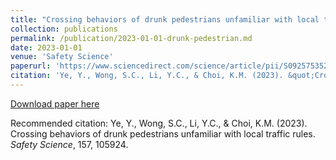 ```yaml
---
title: "Crossing behaviors of drunk pedestrians unfamiliar with local traffic rules"
collection: publications
permalink: /publication/2023-01-01-drunk-pedestrian.md
date: 2023-01-01
venue: 'Safety Science'
paperurl: 'https://www.sciencedirect.com/science/article/pii/S0925753522002636'
citation: 'Ye, Y., Wong, S.C., Li, Y.C., & Choi, K.M. (2023). &quot;Crossing behaviors of drunk pedestrians unfamiliar with local traffic rules.&quot; <i>Safety Science</i>, 157, 105924.'
---
```


[Download paper here](https://www.sciencedirect.com/science/article/pii/S0925753522002636)

Recommended citation: Ye, Y., Wong, S.C., Li, Y.C., & Choi, K.M. (2023). Crossing behaviors of drunk pedestrians unfamiliar with local traffic rules. <i>Safety Science</i>, 157, 105924.
